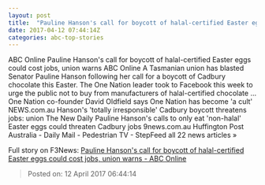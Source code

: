 ```yaml
---
layout: post
title:  "Pauline Hanson's call for boycott of halal-certified Easter eggs could cost jobs, union warns - ABC Online"
date: 2017-04-12 07:44:14Z
categories: abc-top-stories
---
```


ABC Online Pauline Hanson's call for boycott of halal-certified Easter eggs could cost jobs, union warns ABC Online A Tasmanian union has blasted Senator Pauline Hanson following her call for a boycott of Cadbury chocolate this Easter. The One Nation leader took to Facebook this week to urge the public not to buy from manufacturers of halal-certified chocolate ... One Nation co-founder David Oldfield says One Nation has become 'a cult' NEWS.com.au Hanson's 'totally irresponsible' Cadbury boycott threatens jobs: union The New Daily Pauline Hanson's calls to only eat 'non-halal' Easter eggs could threaten Cadbury jobs 9news.com.au Huffington Post Australia - Daily Mail - Pedestrian TV - StepFeed all 22 news articles »


Full story on F3News: [Pauline Hanson's call for boycott of halal-certified Easter eggs could cost jobs, union warns - ABC Online](http://www.f3nws.com/n/DZSkzC)

> Posted on: 12 April 2017 06:44:14
